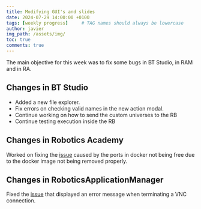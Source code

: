 ```yaml
---
title: Modifying GUI's and slides 
date: 2024-07-29 14:00:00 +0100
tags: [weekly progress]     # TAG names should always be lowercase
author: javier
img_path: /assets/img/
toc: true
comments: true
---
```


The main objective for this week was to fix some bugs in BT Studio, in RAM and in RA.

## Changes in BT Studio

- Added a new file explorer.
- Fix errors on checking valid names in the new action modal.
- Continue working on how to send the custom universes to the RB
- Continue testing execution inside the RB

## Changes in Robotics Academy

Worked on fixing the [issue](https://github.com/JdeRobot/RoboticsAcademy/issues/2576) caused by the ports in docker not being free due to the docker image not being removed properly.

## Changes in RoboticsApplicationManager

Fixed the [issue](https://github.com/JdeRobot/RoboticsApplicationManager/issues/156) that displayed an error message when terminating a VNC connection.
